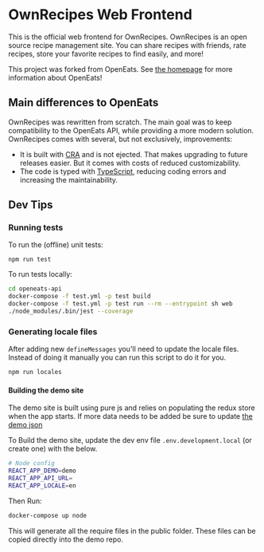 # OwnRecipes Web Frontend

This is the official web frontend for OwnRecipes. OwnRecipes is an open source recipe management site. You can share recipes with friends, rate recipes, store your favorite recipes to find easily, and more!

This project was forked from OpenEats. See [the homepage](https://github.com/open-eats/OpenEats) for more information about OpenEats!

## Main differences to OpenEats

OwnRecipes was rewritten from scratch. The main goal was to keep compatibility to the OpenEats API, while providing a more modern solution.
OwnRecipes comes with several, but not exclusively, improvements:

* It is built with [CRA](https://create-react-app.dev/) and is not ejected. That makes upgrading to future releases easier. But it comes with costs of reduced customizability.
* The code is typed with [TypeScript](https://www.typescriptlang.org/), reducing coding errors and increasing the maintainability.

## Dev Tips

### Running tests

To run the (offline) unit tests:

```npm run test```

To run tests locally:

```bash
cd openeats-api
docker-compose -f test.yml -p test build
docker-compose -f test.yml -p test run --rm --entrypoint sh web
./node_modules/.bin/jest --coverage
```

### Generating locale files

After adding new `defineMessages` you'll need to update the locale files. Instead of doing it manually you can run this script to do it for you.

```bash
npm run locales
```

#### Building the demo site

The demo site is built using pure js and relies on populating the redux store when the app starts. If more data needs to be added be sure to update [the demo json](https://github.com/ownrecipes/ownrecipes-web/tree/master/modules/common/demo)

To Build the demo site, update the dev env file ```.env.development.local``` (or create one) with the below.

```bash
# Node config
REACT_APP_DEMO=demo
REACT_APP_API_URL=
REACT_APP_LOCALE=en
```

Then Run:

```bash
docker-compose up node
```

This will generate all the require files in the public folder. These files can be copied directly into the demo repo.
